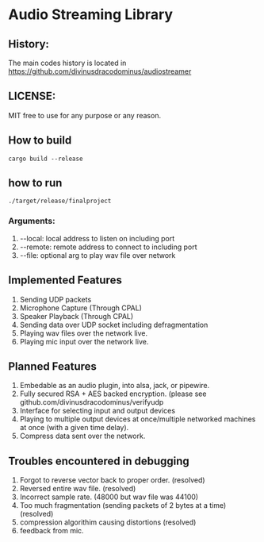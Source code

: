 # Audio Streaming Library

## History:
The main codes history is located in
https://github.com/divinusdracodominus/audiostreamer

## LICENSE:
MIT free to use for any purpose or any reason.

## How to build
```
cargo build --release
```

## how to run
```
./target/release/finalproject
```

### Arguments:
1. --local: local address to listen on including port
2. --remote: remote address to connect to including port
3. --file: optional arg to play wav file over network

## Implemented Features
1. Sending UDP packets
2. Microphone Capture (Through CPAL)
3. Speaker Playback (Through CPAL)
4. Sending data over UDP socket including defragmentation
5. Playing wav files over the network live.
6. Playing mic input over the network live.

## Planned Features
1. Embedable as an audio plugin, into alsa, jack, or pipewire.
2. Fully secured RSA + AES backed encryption. (please see github.com/divinusdracodominus/verifyudp
3. Interface for selecting input and output devices
4. Playing to multiple output devices at once/multiple networked machines at once (with a given time delay).
5. Compress data sent over the network.

## Troubles encountered in debugging
1. Forgot to reverse vector back to proper order. (resolved)
2. Reversed entire wav file. (resolved)
3. Incorrect sample rate. (48000 but wav file was 44100)
4. Too much fragmentation (sending packets of 2 bytes at a time) (resolved)
5. compression algorithim causing distortions (resolved)
6. feedback from mic.